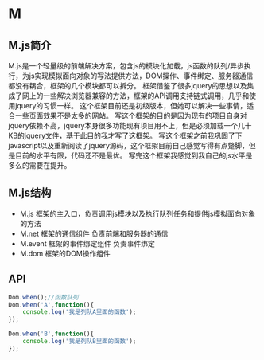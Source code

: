 ﻿M
=
## M.js简介
M.js是一个轻量级的前端解决方案，包含js的模块化加载，js函数的队列/异步执行，为js实现模拟面向对象的写法提供方法，DOM操作、事件绑定、服务器通信都没有耦合，框架的几个模块都可以拆分。
框架借鉴了很多jquery的思想以及集成了网上的一些解决浏览器兼容的方法，框架的API调用支持链式调用，几乎和使用jquery的习惯一样。
这个框架目前还是初级版本，但她可以解决一些事情，适合一些页面效果不是太多的网站。
写这个框架的目的是因为现有的项目自身对jquery依赖不高，jquery本身很多功能现有项目用不上，但是必须加载一个几十KB的jquery文件，基于此目的我才写了这框架。
写这个框架之前我巩固了下javascript以及重新阅读了jquery源码，这个框架目前自己感觉写得有点蹩脚，但是目前的水平有限，代码还不是最优。
写完这个框架我感觉到我自己的js水平是多么的需要在提升。

## M.js结构
- M.js    框架的主入口，负责调用js模块以及执行队列任务和提供js模拟面向对象的方法
- M.net   框架的通信组件 负责前端和服务器的通信
- M.event 框架的事件绑定组件 负责事件绑定
- M.dom   框架的DOM操作组件

## API
```javascript
Dom.when();//函数队列
Dom.when('A',function(){
    console.log('我是列队A里面的函数');
});

Dom.when('B',function(){
    console.log('我是列队B里面的函数');
});
```